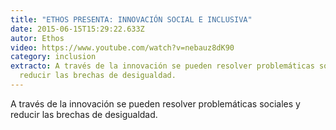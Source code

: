 ```yaml
---
title: "ETHOS PRESENTA: INNOVACIÓN SOCIAL E INCLUSIVA"
date: 2015-06-15T15:29:22.633Z
autor: Ethos
video: https://www.youtube.com/watch?v=nebauz8dK90
category: inclusion
extracto: A través de la innovación se pueden resolver problemáticas sociales y
  reducir las brechas de desigualdad.
---
```

<!--StartFragment-->

A través de la innovación se pueden resolver problemáticas sociales y reducir las brechas de desigualdad.



<!--EndFragment-->